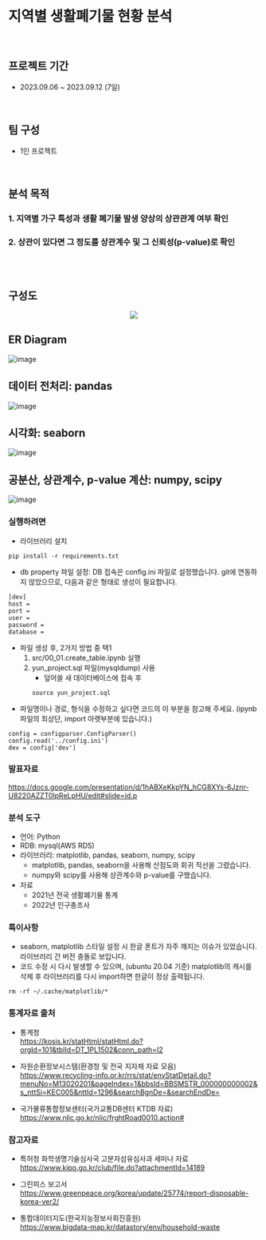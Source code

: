 # 지역별 생활폐기물 현황 분석
<br>

## 프로젝트 기간
- 2023.09.06 ~ 2023.09.12 (7일)
<br>

## 팀 구성
- 1인 프로젝트
<br>

## 분석 목적
### 1. 지역별 가구 특성과 생활 폐기물 발생 양상의 상관관계 여부 확인
### 2. 상관이 있다면 그 정도를 상관계수 및 그 신뢰성(p-value)로 확인
<br><br>

## 구성도
<p align="center">
  <img src="https://github.com/addinedu-amr-4th/eda-repo-8/assets/86283716/81162e0b-479b-482b-afc8-537be77bc4b5)"/>
</p>

## ER Diagram
![image](https://github.com/YunOh21/eda_project/assets/86283716/980fba7a-ce66-4711-abcb-2de25cbb5ecd)

## 데이터 전처리: pandas
![image](https://github.com/YunOh21/eda_project/assets/86283716/a64944a1-d44a-49a4-a233-d5f1c546a560)

## 시각화: seaborn
![image](https://github.com/YunOh21/eda_project/assets/86283716/7d39d52a-c42a-4fb7-97fa-5cf10ef6f291)

## 공분산, 상관계수, p-value 계산: numpy, scipy
![image](https://github.com/YunOh21/eda_project/assets/86283716/e3f1c1a7-c158-43ca-aee9-47f9af81ac91)

### 실행하려면
- 라이브러리 설치
```
pip install -r requirements.txt
```
- db property 파일 설정: DB 접속은 config.ini 파일로 설정했습니다. git에 연동하지 않았으므로, 다음과 같은 형태로 생성이 필요합니다.
```
[dev]
host = 
port = 
user = 
password = 
database = 
```
- 파일 생성 후, 2가지 방법 중 택1
  1. src/00_01.create_table.ipynb 실행
  2. yun_project.sql 파일(mysqldump) 사용
      - 덮어쓸 새 데이터베이스에 접속 후
      ```
      source yun_project.sql
      ```
- 파일명이나 경로, 형식을 수정하고 싶다면 코드의 이 부분을 참고해 주세요. (ipynb 파일의 최상단, import 아랫부분에 있습니다.)
```
config = configparser.ConfigParser()
config.read('../config.ini')
dev = config['dev']
```

### 발표자료
https://docs.google.com/presentation/d/1hABXeKkpYN_hCG8XYs-6Jznr-U8220AZZT0lpReLpHU/edit#slide=id.p

### 분석 도구
- 언어: Python
- RDB: mysql(AWS RDS)
- 라이브러리: matplotlib, pandas, seaborn, numpy, scipy
    - matplotlib, pandas, seaborn을 사용해 산점도와 회귀 직선을 그렸습니다.
    - numpy와 scipy를 사용해 상관계수와 p-value를 구했습니다.
- 자료
    - 2021년 전국 생활폐기물 통계
    - 2022년 인구총조사

### 특이사항
- seaborn, matplotlib 스타일 설정 시 한글 폰트가 자주 깨지는 이슈가 있었습니다. 라이브러리 간 버전 충돌로 보입니다.
- 코드 수정 시 다시 발생할 수 있으며, (ubuntu 20.04 기준) matplotlib의 캐시를 삭제 후 라이브러리를 다시 import하면 한글이 정상 출력됩니다.
```
rm -rf ~/.cache/matplotlib/*
```

### 통계자료 출처
- 통계청<br>
https://kosis.kr/statHtml/statHtml.do?orgId=101&tblId=DT_1PL1502&conn_path=I2

- 자원순환정보시스템(환경청 및 전국 지자체 자료 모음)<br>
https://www.recycling-info.or.kr/rrs/stat/envStatDetail.do?menuNo=M13020201&pageIndex=1&bbsId=BBSMSTR_000000000002&s_nttSj=KEC005&nttId=1296&searchBgnDe=&searchEndDe=

- 국가물류통합정보센터(국가교통DB센터 KTDB 자료)<br>
https://www.nlic.go.kr/nlic/frghtRoad0010.action#

### 참고자료
- 특허청 화학생명기술심사국 고분자섬유심사과 세미나 자료<br>
https://www.kipo.go.kr/club/file.do?attachmentId=14189

- 그린피스 보고서<br>
https://www.greenpeace.org/korea/update/25774/report-disposable-korea-ver2/

- 통합데이터지도(한국지능정보사회진흥원)<br>
https://www.bigdata-map.kr/datastory/env/household-waste

